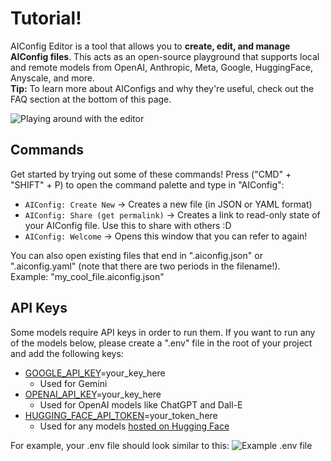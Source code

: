 # Tutorial!

AIConfig Editor is a tool that allows you to **create, edit, and manage AIConfig files**. This acts as an open-source playground that supports local and remote models from OpenAI, Anthropic, Meta, Google, HuggingFace, Anyscale, and more.  
**Tip:** To learn more about AIConfigs and why they're useful, check out the FAQ section at the bottom of this page.

![Playing around with the editor](https://s3.amazonaws.com/lastmileai.aiconfig.public/playing_around_with_editor.png)

## Commands

Get started by trying out some of these commands! Press ("CMD" + "SHIFT" + P) to open the command palette and type in "AIConfig":

<!-- Not able to get below line to work for executing VSCode Command -->
<!-- - [`AIConfig: Create New`](command:vscode-aiconfig.createAIConfigJSON) -> Creates a new file (in JSON or YAML format) -->

- `AIConfig: Create New` -> Creates a new file (in JSON or YAML format)
- `AIConfig: Share (get permalink)` -> Creates a link to read-only state of your AIConfig file. Use this to share with others :D
- `AIConfig: Welcome` -> Opens this window that you can refer to again!

You can also open existing files that end in ".aiconfig.json" or ".aiconfig.yaml" (note that there are two periods in the filename!).  
Example: "my_cool_file.aiconfig.json"

## API Keys

Some models require API keys in order to run them. If you want to run any of the models below, please create a ".env" file in the root of your project and add the following keys:

- [GOOGLE_API_KEY](https://ai.google.dev/tutorials/setup)\=your_key_here
  - Used for Gemini
- [OPENAI_API_KEY](https://platform.openai.com/api-keys)\=your_key_here
  - Used for OpenAI models like ChatGPT and Dall-E
- [HUGGING_FACE_API_TOKEN](https://huggingface.co/settings/tokens)\=your_token_here
  - Used for any models [hosted on Hugging Face](https://huggingface.co/models)

For example, your .env file should look similar to this: ![Example .env file](https://s3.amazonaws.com/lastmileai.aiconfig.public/api_key_example.png)